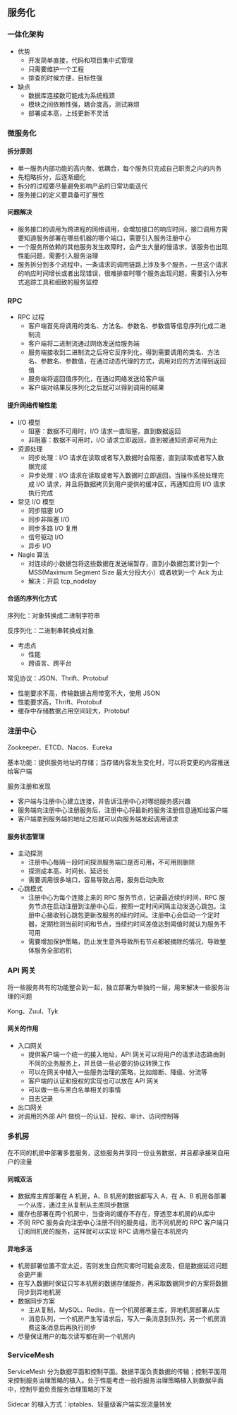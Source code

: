 ## 服务化

### 一体化架构

- 优势
  - 开发简单直接，代码和项目集中式管理
  - 只需要维护一个工程
  - 排查的时候方便，目标性强
- 缺点
  - 数据库连接数可能成为系统瓶颈
  - 模块之间依赖性强，耦合度高，测试麻烦
  - 部署成本高，上线更新不灵活

### 微服务化

#### 拆分原则

- 单一服务内部功能的高内聚、低耦合，每个服务只完成自己职责之内的内务
- 先粗略拆分，后逐渐细化
- 拆分的过程要尽量避免影响产品的日常功能迭代
- 服务接口的定义要具备可扩展性

#### 问题解决

- 服务接口的调用为跨进程的网络调用，会增加接口的响应时间，接口调用方需要知道服务部署在哪些机器的哪个端口，需要引入服务注册中心
- 一个服务所依赖的其他服务发生故障时，会产生大量的慢请求，该服务也出现性能问题，需要引入服务治理
- 服务拆分到多个进程中，一条请求的调用链路上涉及多个服务，一旦这个请求的响应时间增长或者出现错误，很难排查时哪个服务出现问题，需要引入分布式追踪工具和细致的服务监控

### RPC

- RPC 过程
  - 客户端首先将调用的类名、方法名、参数名、参数值等信息序列化成二进制流
  - 客户端将二进制流通过网络发送给服务端
  - 服务端接收到二进制流之后将它反序列化，得到需要调用的类名、方法名、参数名、参数值，在通过动态代理的方式，调用对应的方法得到返回值
  - 服务端将返回值序列化，在通过网络发送给客户端
  - 客户端对结果反序列化之后就可以得到调用的结果

#### 提升网络传输性能

- I/O 模型
  - 阻塞：数据不可用时，I/O 请求一直阻塞，直到数据返回
  - 非阻塞：数据不可用时，I/O 请求立即返回，直到被通知资源可用为止
- 资源处理
  - 同步处理：I/O 请求在读取或者写入数据时会阻塞，直到读取或者写入数据完成
  - 异步处理：I/O 请求在读取或者写入数据时立即返回，当操作系统处理完成 I/O 请求，并且将数据拷贝到用户提供的缓冲区，再通知应用 I/O 请求执行完成
- 常见 I/O 模型
  - 同步阻塞 I/O
  - 同步非阻塞 I/O
  - 同步多路 I/O 复用
  - 信号驱动 I/O
  - 异步 I/O
- Nagle 算法
  - 对连续的小数据包将这些数据在发送端暂存，直到小数据包累计到一个 MSS(Maximum Segment Size 最大分段大小）或者收到一个 Ack 为止
  - 解决：开启 tcp_nodelay

#### 合适的序列化方式

序列化：对象转换成二进制字符串

反序列化：二进制串转换成对象

- 考虑点
  - 性能
  - 跨语言、跨平台

常见协议：JSON、Thrift、Protobuf

- 性能要求不高，传输数据占用带宽不大，使用 JSON
- 性能要求高，Thrift、Protobuf
- 缓存中存储数据占用空间较大，Protobuf

### 注册中心

Zookeeper、ETCD、Nacos、Eureka

基本功能：提供服务地址的存储；当存储内容发生变化时，可以将变更的内容推送给客户端

服务注册和发现
  - 客户端与注册中心建立连接，并告诉注册中心对哪组服务感兴趣
  - 服务端向注册中心注册服务后，注册中心将最新的服务注册信息通知给客户端
  - 客户端拿到服务端的地址之后就可以向服务端发起调用请求

#### 服务状态管理

- 主动探测
  - 注册中心每隔一段时间探测服务端口是否可用，不可用则删除
  - 探测成本高、时间长、延迟长
  - 需要调用很多端口，容易导致占用，服务启动失败
- 心跳模式
  - 注册中心为每个连接上来的 RPC 服务节点，记录最近续约时间，RPC 服务节点在启动注册到注册中心后，按照一定时间间隔主动发送心跳包。注册中心接收到心跳包更新改服务的续约时间。注册中心会启动一个定时器，定期检测当前时间和节点，当续约时间差值达到阈值时就认为服务不可用
  - 需要增加保护策略，防止发生意外导致所有节点都被摘除的情况，导致整体服务全部宕机

### API 网关

将一些服务共有的功能整合到一起，独立部署为单独的一层，用来解决一些服务治理的问题

Kong、Zuul、Tyk

#### 网关的作用

- 入口网关
  - 提供客户端一个统一的接入地址，API 网关可以将用户的请求动态路由到不同的业务服务上，并且做一些必要的协议转换工作
  - 可以在网关中植入一些服务治理的策略，比如熔断、降级、分流等
  - 客户端的认证和授权的实现也可以放在 API 网关
  - 可以做一些与黑白名单相关的事情
  - 日志记录
- 出口网关
 - 对调用的外部 API 做统一的认证、授权、审计、访问控制等

### 多机房

在不同的机房中部署多套服务，这些服务共享同一份业务数据，并且都承接来自用户的流量

#### 同城双活

- 数据库主库部署在 A 机房，A、B 机房的数据都写入 A，在 A、B 机房各部署一个从库，通过主从复制从主库同步数据
- 缓存也部署在两个机房中，当查询的缓存不存在，穿透至本机房的从库中
- 不同 RPC 服务会向注册中心注册不同的服务组，而不同机房的 RPC 客户端只订阅同机房的服务，这样就可以实现 RPC 调用尽量在本机房内

#### 异地多活

- 机房部署位置不宜太近，否则发生自然灾害时可能会波及，但是数据延迟问题会更严重
- 在写入数据时保证只写本机房的数据存储服务，再采取数据同步的方案将数据同步到异地机房
- 数据同步方案
  - 主从复制，MySQL、Redis，在一个机房部署主库，异地机房部署从库
  - 消息队列，一个机房产生写请求后，写入一条消息到队列，另一个机房消费这条消息后再执行同步
- 尽量保证用户的每次读写都在同一个机房内

### ServiceMesh

ServiceMesh 分为数据平面和控制平面。数据平面负责数据的传输；控制平面用来控制服务治理策略的植入。处于性能考虑一般将服务治理策略植入到数据平面中，控制平面负责服务治理策略的下发

Sidecar 的植入方式：iptables、轻量级客户端实现流量转发
